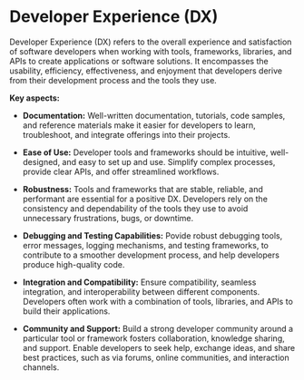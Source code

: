 # Developer Experience (DX)

Developer Experience (DX) refers to the overall experience and satisfaction of software developers when working with tools, frameworks, libraries, and APIs to create applications or software solutions. It encompasses the usability, efficiency, effectiveness, and enjoyment that developers derive from their development process and the tools they use.

**Key aspects:**

* **Documentation:** Well-written documentation, tutorials, code samples, and reference materials make it easier for developers to learn, troubleshoot, and integrate offerings into their projects.

* **Ease of Use:** Developer tools and frameworks should be intuitive, well-designed, and easy to set up and use. Simplify complex processes, provide clear APIs, and offer streamlined workflows.

* **Robustness:** Tools and frameworks that are stable, reliable, and performant are essential for a positive DX. Developers rely on the consistency and dependability of the tools they use to avoid unnecessary frustrations, bugs, or downtime.

* **Debugging and Testing Capabilities:** Povide robust debugging tools, error messages, logging mechanisms, and testing frameworks, to contribute to a smoother development process, and help developers produce high-quality code.

* **Integration and Compatibility:** Ensure compatibility, seamless integration, and interoperability between different components. Developers often work with a combination of tools, libraries, and APIs to build their applications.

* **Community and Support:** Build a strong developer community around a particular tool or framework fosters collaboration, knowledge sharing, and support. Enable developers to seek help, exchange ideas, and share best practices, such as via forums, online communities, and interaction channels.

